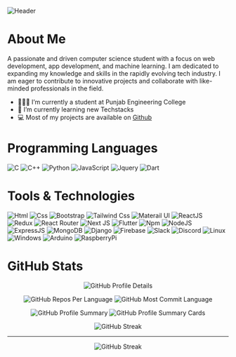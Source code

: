 
![Header](https://github.com/anshRS/anshRS/assets/114407607/661dd3d6-24c3-461c-8f92-988d8b53008d)

# About Me
A passionate and driven computer science student with a focus on web development, app development, and machine learning. I am dedicated to expanding my knowledge and skills in the rapidly evolving tech industry. I am eager to contribute to innovative projects and collaborate with like-minded professionals in the field.

- 👨🏻‍🎓 I’m currently a student at Punjab Engineering College
- 🌱 I’m currently learning new Techstacks
- 💻 Most of my projects are available on <a href="https://github.com/anshRS">Github</a>

# Programming Languages
![C](https://img.shields.io/badge/C-00599C?style=for-the-badge&logo=c&logoColor=white)
![C++](https://img.shields.io/badge/C%2B%2B-00599C?style=for-the-badge&logo=c%2B%2B&logoColor=white)
![Python](https://img.shields.io/badge/Python-3776AB?style=for-the-badge&logo=python&logoColor=white)
![JavaScript](https://img.shields.io/badge/JavaScript-F7DF1E?style=for-the-badge&logo=JavaScript&logoColor=white)
![Jquery](https://img.shields.io/badge/jQuery-0769AD?style=for-the-badge&logo=jquery&logoColor=white)
![Dart](https://img.shields.io/badge/Dart-0175C2?style=for-the-badge&logo=dart&logoColor=white)

# Tools & Technologies
![Html](https://img.shields.io/badge/HTML5-E34F26?style=for-the-badge&logo=html5&logoColor=white)
![Css](https://img.shields.io/badge/CSS3-1572B6?style=for-the-badge&logo=css3&logoColor=white)
![Bootstrap](https://img.shields.io/badge/Bootstrap-563D7C?style=for-the-badge&logo=bootstrap&logoColor=white)
![Tailwind Css](https://img.shields.io/badge/Tailwind_CSS-38B2AC?style=for-the-badge&logo=tailwind-css&logoColor=white)
![Materail UI](https://img.shields.io/badge/Material--UI-0081CB?style=for-the-badge&logo=material-ui&logoColor=white)
![ReactJS](https://img.shields.io/badge/React-20232A?style=for-the-badge&logo=react&logoColor=61DAFB)
![Redux](https://img.shields.io/badge/Redux-593D88?style=for-the-badge&logo=redux&logoColor=white)
![React Router](https://img.shields.io/badge/React_Router-CA4245?style=for-the-badge&logo=react-router&logoColor=white)
![Next JS](https://img.shields.io/badge/Next.js-000?logo=nextdotjs&logoColor=fff&style=for-the-badge)
![Flutter](https://img.shields.io/badge/Flutter-02569B?style=for-the-badge&logo=flutter&logoColor=white)
![Npm](https://img.shields.io/badge/npm-CB3837?style=for-the-badge&logo=npm&logoColor=white)
![NodeJS](https://img.shields.io/badge/Node.js-43853D?style=for-the-badge&logo=node.js&logoColor=white)
![ExpressJS](https://img.shields.io/badge/Express.js-404D59?style=for-the-badge)
![MongoDB](https://img.shields.io/badge/MongoDB-4EA94B?style=for-the-badge&logo=mongodb&logoColor=white)
![Django](https://img.shields.io/badge/Django-092E20?style=for-the-badge&logo=django&logoColor=white)
![Firebase](https://img.shields.io/badge/Firebase-039BE5?style=for-the-badge&logo=Firebase&logoColor=white)
![Slack](https://img.shields.io/badge/Slack-4A154B?style=for-the-badge&logo=slack&logoColor=white)
![Discord](https://img.shields.io/badge/Discord-7289DA?style=for-the-badge&logo=discord&logoColor=white)
![Linux](https://img.shields.io/badge/Linux-FCC624?style=for-the-badge&logo=linux&logoColor=black)
![Windows](https://img.shields.io/badge/Windows-0078D6?style=for-the-badge&logo=windows&logoColor=white)
![Arduino](https://img.shields.io/badge/Arduino_IDE-00979D?style=for-the-badge&logo=arduino&logoColor=white)
![RaspberryPi](https://img.shields.io/badge/Raspberry%20Pi-A22846?style=for-the-badge&logo=Raspberry%20Pi&logoColor=white)

# GitHub Stats

<p align="center">
  <img src="http://github-profile-summary-cards.vercel.app/api/cards/profile-details?username=anshRS&theme=dark" alt="GitHub Profile Details">
</p>
<p align="center">
  <img src="http://github-profile-summary-cards.vercel.app/api/cards/repos-per-language?username=anshRS&theme=dark" alt="GitHub Repos Per Language">
  <img src="http://github-profile-summary-cards.vercel.app/api/cards/most-commit-language?username=anshRS&theme=dark" alt="GitHub Most Commit Language">
</p>
<p align="center">
  <img src="http://github-profile-summary-cards.vercel.app/api/cards/stats?username=anshRS&theme=dark" alt="GitHub Profile Summary">
  <img src="http://github-profile-summary-cards.vercel.app/api/cards/productive-time?username=anshRS&theme=dark&utcOffset=8" alt="GitHub Profile Summary Cards">
</p>
<p align="center">
  <img src="https://streak-stats.demolab.com?user=anshRS&theme=dark" alt="GitHub Streak">
</p>

***

<p align="center">
  <img src="https://komarev.com/ghpvc/?username=anshRS&label=PROFILE+VIEWS&color=ED4C67" alt="GitHub Streak">
</p>

<!--
Here are some ideas to get you started:

- 🔭 I’m currently working on ...
- 🌱 I’m currently learning ...
- 👯 I’m looking to collaborate on ...
- 🤔 I’m looking for help with ...
- 💬 Ask me about ...
- 📫 How to reach me: ...
- 😄 Pronouns: ...
- ⚡ Fun fact: ...
-->
